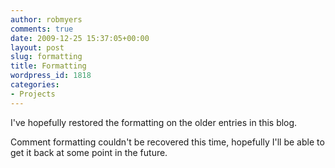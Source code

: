 ```yaml
---
author: robmyers
comments: true
date: 2009-12-25 15:37:05+00:00
layout: post
slug: formatting
title: Formatting
wordpress_id: 1818
categories:
- Projects
---
```


I've hopefully restored the formatting on the older entries in this blog.  
  
Comment formatting couldn't be recovered this time, hopefully I'll be able to get it back at some point in the future.  


